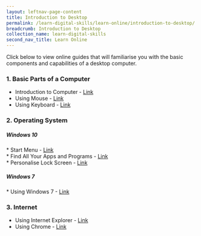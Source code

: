 ```yaml
---
layout: leftnav-page-content
title: Introduction to Desktop
permalink: /learn-digital-skills/learn-online/introduction-to-desktop/
breadcrumb: Introduction to Desktop
collection_name: learn-digital-skills
second_nav_title: Learn Online
---
```

Click below to view online guides that will familiarise you with the basic components and capabilities of a desktop computer.

<h3>1. Basic Parts of a Computer</h3>
 
* Introduction to Computer - <a href="https://www.digitallearn.org/courses/getting-started-on-a-computer" target="_blank">Link</a><br>
 * Using Mouse - <a href="http://www.gcflearnfree.org/mousetutorial" target="_blank">Link</a><br>
 * Using Keyboard - <a href="https://edu.gcfglobal.org/en/typing/" target="_blank">Link</a><br>

<h3>2. Operating System</h3>
 <h5>Windows 10</h5>
   * Start Menu - <a href="https://support.microsoft.com/en-sg/help/17195/windows-10-see-whats-on-the-menu" target="_blank">Link</a><br>
   * Find All Your Apps and Programs - <a href="https://support.microsoft.com/en-sg/help/17161/windows-10-find-all-your-apps-and-programs" target="_blank">Link</a><br>
   * Personalise Lock Screen - <a href="https://support.microsoft.com/en-sg/help/17185/windows-10-lock-screen" target="_blank">Link</a><br>  
<h5>Windows 7</h5>
   * Using Windows 7 - <a href="https://www.digitallearn.org/courses/using-a-pc-windows-7" target="_blank">Link</a><br>
 
<h3>3. Internet</h3>
 
 * Using Internet Explorer - <a href="https://edu.gcfglobal.org/en/internetexplorer/" target="_blank">Link</a><br>
 * Using Chrome - <a href="https://edu.gcfglobal.org/en/chrome/" target="_blank">Link</a><br>
 

